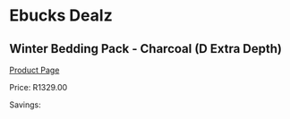 
# Ebucks Dealz
## Winter Bedding Pack - Charcoal (D Extra Depth)
[Product Page](https://www.ebucks.com/web/shop/productSelected.do?prodId=1196428207&catId=704984344)

Price: R1329.00

Savings: 


	